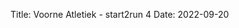 Title: Voorne Atletiek - start2run 4
Date: 2022-09-20

<div class='strava-embed-placeholder' data-embed-type='activity' data-embed-id='7803183336'></div><script src='https://strava-embeds.com/embed.js'></script>
